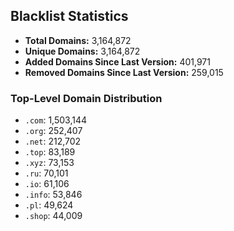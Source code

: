 ## Blacklist Statistics

- **Total Domains:** 3,164,872
- **Unique Domains:** 3,164,872
- **Added Domains Since Last Version:** 401,971
- **Removed Domains Since Last Version:** 259,015

### Top-Level Domain Distribution

-  `.com`: 1,503,144
-  `.org`: 252,407
-  `.net`: 212,702
-  `.top`: 83,189
-  `.xyz`: 73,153
-  `.ru`: 70,101
-  `.io`: 61,106
-  `.info`: 53,846
-  `.pl`: 49,624
-  `.shop`: 44,009
